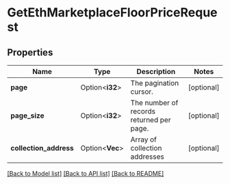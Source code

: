 # GetEthMarketplaceFloorPriceRequest

## Properties

Name | Type | Description | Notes
------------ | ------------- | ------------- | -------------
**page** | Option<**i32**> | The pagination cursor. | [optional]
**page_size** | Option<**i32**> | The number of records returned per page. | [optional]
**collection_address** | Option<**Vec<String>**> | Array of collection addresses | [optional]

[[Back to Model list]](../README.md#documentation-for-models) [[Back to API list]](../README.md#documentation-for-api-endpoints) [[Back to README]](../README.md)


